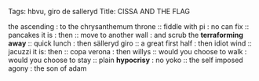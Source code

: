 Tags: hbvu, giro de salleryd
Title: CISSA AND THE FLAG
  
the ascending : to the chrysanthemum throne :: fiddle with pi : no can fix :: pancakes it is : then :: move to another wall : and scrub the **terraforming away** :: quick lunch : then sälleryd giro :: a great first half : then idiot wind :: jacuzzi it is: then :: copa verona : then willys :: would you choose to walk : would you choose to stay :: plain **hypocrisy** : no yoko :: the self imposed agony : the son of adam